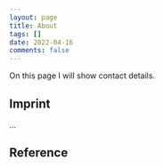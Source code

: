 ```yaml
---
layout: page
title: About
tags: []
date: 2022-04-16
comments: false
---
```


On this page I will show contact details.

## Imprint
...

## Reference
